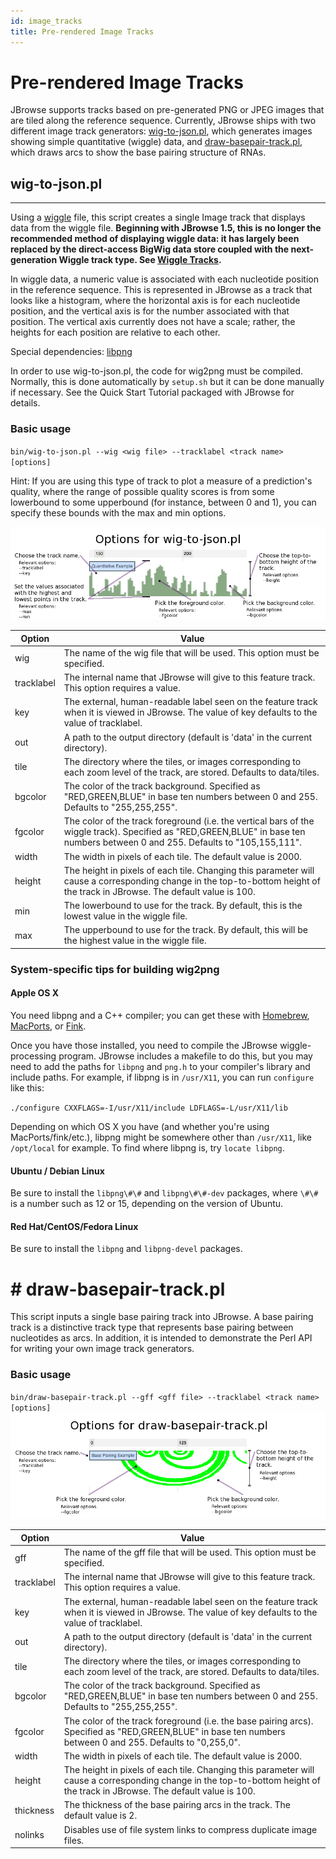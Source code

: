 ```yaml
---
id: image_tracks
title: Pre-rendered Image Tracks
---
```


# Pre-rendered Image Tracks

JBrowse supports tracks based on pre-generated PNG or JPEG images that are tiled
along the reference sequence. Currently, JBrowse ships with two different image
track generators: [wig-to-json.pl](#wig-to-jsonpl 'wikilink'), which generates
images showing simple quantitative (wiggle) data, and
[draw-basepair-track.pl](#draw-basepair-trackpl 'wikilink'), which draws arcs to
show the base pairing structure of RNAs.

## wig-to-json.pl

---

Using a [wiggle](http://genome.ucsc.edu/goldenPath/help/wiggle.html) file, this
script creates a single Image track that displays data from the wiggle file.
**Beginning with JBrowse 1.5, this is no longer the recommended method of
displaying wiggle data: it has largely been replaced by the direct-access BigWig
data store coupled with the next-generation Wiggle track type. See
[Wiggle Tracks](</#Wiggle/BigWig_Tracks_(XYPlot,_Density)> 'wikilink').**

In wiggle data, a numeric value is associated with each nucleotide position in
the reference sequence. This is represented in JBrowse as a track that looks
like a histogram, where the horizontal axis is for each nucleotide position, and
the vertical axis is for the number associated with that position. The vertical
axis currently does not have a scale; rather, the heights for each position are
relative to each other.

Special dependencies: [libpng](http://www.libpng.org/pub/png/libpng.html)

In order to use wig-to-json.pl, the code for wig2png must be compiled. Normally,
this is done automatically by `setup.sh` but it can be done manually if
necessary. See the Quick Start Tutorial packaged with JBrowse for details.

### Basic usage

`bin/wig-to-json.pl --wig <wig file> --tracklabel <track name> [options]`

Hint: If you are using this type of track to plot a measure of a prediction's
quality, where the range of possible quality scores is from some lowerbound to
some upperbound (for instance, between 0 and 1), you can specify these bounds
with the max and min options.

![600px|center|thumb|Summary of wig-to-json.pl options.](assets/config/Wiggle-options.png)

| Option     | Value                                                                                                                                                                           |
| ---------- | ------------------------------------------------------------------------------------------------------------------------------------------------------------------------------- |
| wig        | The name of the wig file that will be used. This option must be specified.                                                                                                      |
| tracklabel | The internal name that JBrowse will give to this feature track. This option requires a value.                                                                                   |
| key        | The external, human-readable label seen on the feature track when it is viewed in JBrowse. The value of key defaults to the value of tracklabel.                                |
| out        | A path to the output directory (default is 'data' in the current directory).                                                                                                    |
| tile       | The directory where the tiles, or images corresponding to each zoom level of the track, are stored. Defaults to data/tiles.                                                     |
| bgcolor    | The color of the track background. Specified as "RED,GREEN,BLUE" in base ten numbers between 0 and 255. Defaults to "255,255,255".                                              |
| fgcolor    | The color of the track foreground (i.e. the vertical bars of the wiggle track). Specified as "RED,GREEN,BLUE" in base ten numbers between 0 and 255. Defaults to "105,155,111". |
| width      | The width in pixels of each tile. The default value is 2000.                                                                                                                    |
| height     | The height in pixels of each tile. Changing this parameter will cause a corresponding change in the top-to-bottom height of the track in JBrowse. The default value is 100.     |
| min        | The lowerbound to use for the track. By default, this is the lowest value in the wiggle file.                                                                                   |
| max        | The upperbound to use for the track. By default, this will be the highest value in the wiggle file.                                                                             |

### System-specific tips for building wig2png

#### Apple OS X

You need libpng and a C++ compiler; you can get these with
[Homebrew](http://mxcl.github.com/homebrew/),
[MacPorts](http://www.macports.org/), or [Fink](http://www.finkproject.org/).

Once you have those installed, you need to compile the JBrowse wiggle-processing
program. JBrowse includes a makefile to do this, but you may need to add the
paths for `libpng` and `png.h` to your compiler's library and include paths. For
example, if libpng is in `/usr/X11`, you can run `configure` like this:

`./configure CXXFLAGS=-I/usr/X11/include LDFLAGS=-L/usr/X11/lib`

Depending on which OS X you have (and whether you're using MacPorts/fink/etc.),
libpng might be somewhere other than `/usr/X11`, like `/opt/local` for example.
To find where libpng is, try `locate libpng`.

#### Ubuntu / Debian Linux

Be sure to install the `libpng\#\#` and `libpng\#\#-dev` packages, where `\#\#`
is a number such as 12 or 15, depending on the version of Ubuntu.

#### Red Hat/CentOS/Fedora Linux

Be sure to install the `libpng` and `libpng-devel` packages.

# # draw-basepair-track.pl

This script inputs a single base pairing track into JBrowse. A base pairing
track is a distinctive track type that represents base pairing between
nucleotides as arcs. In addition, it is intended to demonstrate the Perl API for
writing your own image track generators.

### Basic usage

`bin/draw-basepair-track.pl --gff <gff file> --tracklabel <track name> [options]`
![600px|center|thumb|Summary of draw-basepair-track.pl options.](assets/config/Basepair-options.png)

| Option     | Value                                                                                                                                                                       |
| ---------- | --------------------------------------------------------------------------------------------------------------------------------------------------------------------------- |
| gff        | The name of the gff file that will be used. This option must be specified.                                                                                                  |
| tracklabel | The internal name that JBrowse will give to this feature track. This option requires a value.                                                                               |
| key        | The external, human-readable label seen on the feature track when it is viewed in JBrowse. The value of key defaults to the value of tracklabel.                            |
| out        | A path to the output directory (default is 'data' in the current directory).                                                                                                |
| tile       | The directory where the tiles, or images corresponding to each zoom level of the track, are stored. Defaults to data/tiles.                                                 |
| bgcolor    | The color of the track background. Specified as "RED,GREEN,BLUE" in base ten numbers between 0 and 255. Defaults to "255,255,255".                                          |
| fgcolor    | The color of the track foreground (i.e. the base pairing arcs). Specified as "RED,GREEN,BLUE" in base ten numbers between 0 and 255. Defaults to "0,255,0".                 |
| width      | The width in pixels of each tile. The default value is 2000.                                                                                                                |
| height     | The height in pixels of each tile. Changing this parameter will cause a corresponding change in the top-to-bottom height of the track in JBrowse. The default value is 100. |
| thickness  | The thickness of the base pairing arcs in the track. The default value is 2.                                                                                                |
| nolinks    | Disables use of file system links to compress duplicate image files.                                                                                                        |
